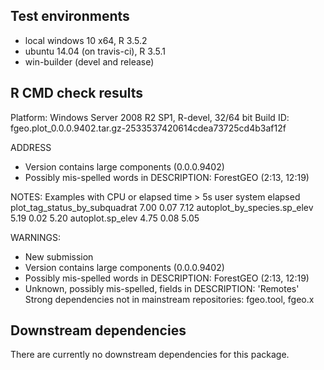 ## Test environments

* local windows 10 x64, R 3.5.2
* ubuntu 14.04 (on travis-ci), R 3.5.1
* win-builder (devel and release)

## R CMD check results


Platform:	Windows Server 2008 R2 SP1, R-devel, 32/64 bit
Build ID:	fgeo.plot_0.0.0.9402.tar.gz-2533537420614cdea73725cd4b3af12f

ADDRESS
* Version contains large components (0.0.0.9402)
* Possibly mis-spelled words in DESCRIPTION:
  ForestGEO (2:13, 12:19)

NOTES:
Examples with CPU or elapsed time > 5s
                              user system elapsed
plot_tag_status_by_subquadrat 7.00   0.07    7.12
autoplot_by_species.sp_elev   5.19   0.02    5.20
autoplot.sp_elev              4.75   0.08    5.05

WARNINGS:
* New submission
* Version contains large components (0.0.0.9402)
* Possibly mis-spelled words in DESCRIPTION: ForestGEO (2:13, 12:19)
* Unknown, possibly mis-spelled, fields in DESCRIPTION: 'Remotes'
Strong dependencies not in mainstream repositories: fgeo.tool, fgeo.x

## Downstream dependencies

There are currently no downstream dependencies for this package.
